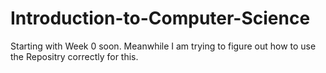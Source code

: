 # Introduction-to-Computer-Science

Starting with Week 0 soon. Meanwhile I am trying to figure out how to use the Repositry correctly for this.
